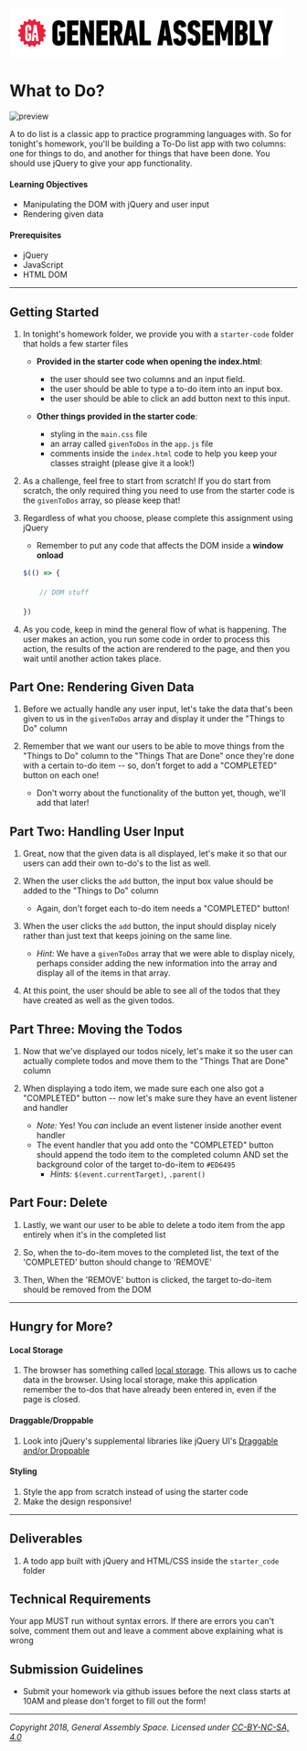[![General Assembly Logo](/ga_cog.png)](https://generalassemb.ly)

# What to Do?

![preview](https://i.imgur.com/usMkA4g.png)

A to do list is a classic app to practice programming languages with. So for tonight's homework, you'll be building a To-Do list app with two columns: one for things to do, and another for things that have been done. You should use jQuery to give your app functionality.

#### Learning Objectives

- Manipulating the DOM with jQuery and user input
- Rendering given data 

#### Prerequisites

- jQuery
- JavaScript
- HTML DOM

---

## Getting Started

1. In tonight's homework folder, we provide you with a `starter-code` folder that holds a few starter files

    * <b>Provided in the starter code when opening the index.html</b>:
      - the user should see two columns and an input field.
      - the user should be able to type a to-do item into an input box.
      - the user should be able to click an add button next to this input.
      
    * <b>Other things provided in the starter code</b>:
      - styling in the `main.css` file 
      - an array called `givenToDos` in the `app.js` file
      - comments inside the `index.html` code to help you keep your classes straight (please give it a look!)
   
1. As a challenge, feel free to start from scratch! If you do start from scratch, the only required thing you need to use from the starter code is the `givenToDos` array, so please keep that! 

1. Regardless of what you choose, please complete this assignment using jQuery 

    * Remember to put any code that affects the DOM inside a **window onload** 
    
    ```javascript
    $(() => {

	    // DOM stuff

    })
    ```

1. As you code, keep in mind the general flow of what is happening. The user makes an action, you run some code in order to process this action, the results of the action are rendered to the page, and then you wait until another action takes place.

## Part One: Rendering Given Data    
   
1. Before we actually handle any user input, let's take the data that's been given to us in the `givenToDos` array and display it under the "Things to Do" column

1. Remember that we want our users to be able to move things from the "Things to Do" column to the "Things That are Done" once they're done with a certain to-do item -- so, don't forget to add a "COMPLETED" button on each one! 
    * Don't worry about the functionality of the button yet, though, we'll add that later! 
  
## Part Two: Handling User Input

1. Great, now that the given data is all displayed, let's make it so that our users can add their own to-do's to the list as well. 

1. When the user clicks the `add` button, the input box value should be added to the "Things to Do" column 
    * Again, don't forget each to-do item needs a "COMPLETED" button!

1. When the user clicks the `add` button, the input should display nicely rather than just text that keeps joining on the same line.
    * _Hint:_ We have a `givenToDos` array that we were able to display nicely, perhaps consider adding the new information into the array and display all of the items in that array.

1. At this point, the user should be able to see all of the todos that they have created as well as the given todos.

## Part Three: Moving the Todos

1. Now that we've displayed our todos nicely, let's make it so the user can actually complete todos and move them to the "Things That are Done" column

1. When displaying a todo item, we made sure each one also got a "COMPLETED" button -- now let's make sure they have an event listener and handler
    * _Note:_ Yes! You _can_ include an event listener inside another event handler
    * The event handler that you add onto the "COMPLETED" button should append the todo item to the completed column AND set the background color of the target to-do-item to `#ED6495`
      * _Hints:_ `$(event.currentTarget)`, `.parent()`
      
## Part Four: Delete

1. Lastly, we want our user to be able to delete a todo item from the app entirely when it's in the completed list 

1. So, when the to-do-item moves to the completed list, the text of the 'COMPLETED' button should change to 'REMOVE'

1. Then, When the 'REMOVE' button is clicked, the target to-do-item should be removed from the DOM

---

## Hungry for More? 

#### Local Storage 

1. The browser has something called [local storage](https://developer.mozilla.org/en-US/docs/Web/Guide/API/DOM/Storage). This allows us to cache data in the browser. Using local storage, make this application remember the to-dos that have already been entered in, even if the page is closed.

#### Draggable/Droppable

1. Look into jQuery's supplemental libraries like jQuery UI's [Draggable and/or Droppable](https://jqueryui.com/droppable/)

#### Styling 

1. Style the app from scratch instead of using the starter code 
1. Make the design responsive!

---

## Deliverables

1. A todo app built with jQuery and HTML/CSS inside the `starter_code` folder

## Technical Requirements

Your app MUST run without syntax errors. If there are errors you can't solve, comment them out and leave a comment above explaining what is wrong

## Submission Guidelines

- Submit your homework via github issues before the next class starts at 10AM and please don't forget to fill out the form!

---

*Copyright 2018, General Assembly Space. Licensed under [CC-BY-NC-SA, 4.0](https://creativecommons.org/licenses/by-nc-sa/4.0/)*
